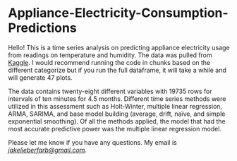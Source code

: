 # Appliance-Electricity-Consumption-Predictions



  Hello! This is a time series analysis on predicting appliance electricity usage from readings on temperature and humidity. The data was pulled from [Kaggle](https://www.kaggle.com/loveall/appliances-energy-prediction). I would recommend running the code in chunks based on the different categorize but if you run the full dataframe, it will take a while and will generate 47 plots.

  The data contains twenty-eight different variables with 19735 rows for intervals of ten minutes for 4.5 months. Different time series methods were utilized in this assessment such as Holt-Winter, multiple linear regression, ARMA, SARIMA, and base model building (average, drift, naïve, and simple exponential smoothing). Of all the methods applied, the model that had the most accurate predictive power was the multiple linear regression model.


Please let me know if you have any questions. My email is *jakelieberfarb@gmail.com.*
